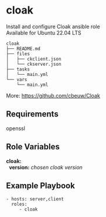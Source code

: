 cloak
=========

Install and configure Cloak ansible role<br>
Available for Ubuntu 22.04 LTS<br>

    cloak
    ├── README.md
    ├── files
    │   ├── ckclient.json
    │   └── ckserver.json
    ├── tasks
    │   └── main.yml
    └── vars
        └── main.yml

More: https://github.com/cbeuw/Cloak

Requirements
------------

openssl

Role Variables
--------------

**cloak:**<br>
&nbsp; **version:** *chosen cloak version*<br>

Example Playbook
----------------

    - hosts: server,client
      roles:
         - cloak
